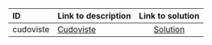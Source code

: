 | ID | Link to description | Link to solution |
|:---|:---|:---:|
| cudoviste | [Cudoviste](https://open.kattis.com/problems/cudoviste) | [Solution](https://github.com/versenyi98/leetcode-solutions/tree/main/solutions/Cudoviste)|
